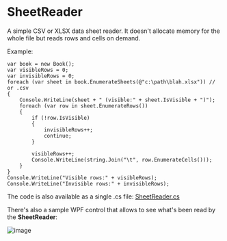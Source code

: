 # SheetReader
A simple CSV or XLSX data sheet reader. It doesn't allocate memory for the whole file but reads rows and cells on demand.

Example:

    var book = new Book();
    var visibleRows = 0;
    var invisibleRows = 0;
    foreach (var sheet in book.EnumerateSheets(@"c:\path\blah.xlsx")) // or .csv
    {
        Console.WriteLine(sheet + " (visible:" + sheet.IsVisible + ")");
        foreach (var row in sheet.EnumerateRows())
        {
            if (!row.IsVisible)
            {
                invisibleRows++;
                continue;
            }
            
            visibleRows++;
            Console.WriteLine(string.Join("\t", row.EnumerateCells()));
        }
    }
    Console.WriteLine("Visible rows:" + visibleRows);
    Console.WriteLine("Invisible rows:" + invisibleRows);

The code is also available as a single .cs file: [SheetReader.cs](Amalgamation/SheetReader.cs)

There's also a sample WPF control that allows to see what's been read by the **SheetReader**:

![image](https://github.com/smourier/SheetReader/assets/5328574/6c32c034-0703-4879-88b7-7a615bfffee1)

